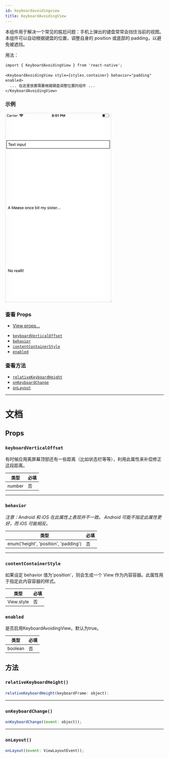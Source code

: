 ```yaml
---
id: keyboardavoidingview
title: KeyboardAvoidingView
---
```


本组件用于解决一个常见的尴尬问题：手机上弹出的键盘常常会挡住当前的视图。本组件可以自动根据键盘的位置，调整自身的 position 或底部的 padding，以避免被遮挡。

用法：

```
import { KeyboardAvoidingView } from 'react-native';

<KeyboardAvoidingView style={styles.container} behavior="padding" enabled>
  ... 在这里放置需要根据键盘调整位置的组件 ...
</KeyboardAvoidingView>
```

### 示例

![](assets/KeyboardAvoidingView/example.gif)

### 查看 Props

* [View props...](view.md#props)

- [`keyboardVerticalOffset`](keyboardavoidingview.md#keyboardverticaloffset)
- [`behavior`](keyboardavoidingview.md#behavior)
- [`contentContainerStyle`](keyboardavoidingview.md#contentcontainerstyle)
- [`enabled`](keyboardavoidingview.md#enabled)

### 查看方法

* [`relativeKeyboardHeight`](keyboardavoidingview.md#relativekeyboardheight)
* [`onKeyboardChange`](keyboardavoidingview.md#onkeyboardchange)
* [`onLayout`](keyboardavoidingview.md#onlayout)

---

# 文档

## Props

### `keyboardVerticalOffset`

有时候应用离屏幕顶部还有一些距离（比如状态栏等等），利用此属性来补偿修正这段距离。

| 类型   | 必填 |
| ------ | ---- |
| number | 否   |

---

### `behavior`

_注意：Android 和 iOS 在此属性上表现并不一致。_ _Android 可能不指定此属性更好，而 iOS 可能相反。_

| 类型                                  | 必填 |
| ------------------------------------- | ---- |
| enum('height', 'position', 'padding') | 否   |

---

### `contentContainerStyle`

如果设定 behavior 值为'position'，则会生成一个 View 作为内容容器。此属性用于指定此内容容器的样式。

| 类型       | 必填 |
| ---------- | ---- |
| View.style | 否   |

### `enabled`

是否启用KeyboardAvoidingView。默认为true。

| 类型    | 必填 |
| ------- | ---- |
| boolean | 否   |

## 方法

### `relativeKeyboardHeight()`

```javascript
relativeKeyboardHeight(keyboardFrame: object):
```

---

### `onKeyboardChange()`

```javascript
onKeyboardChange((event: object));
```

---

### `onLayout()`

```javascript
onLayout((event: ViewLayoutEvent));
```
